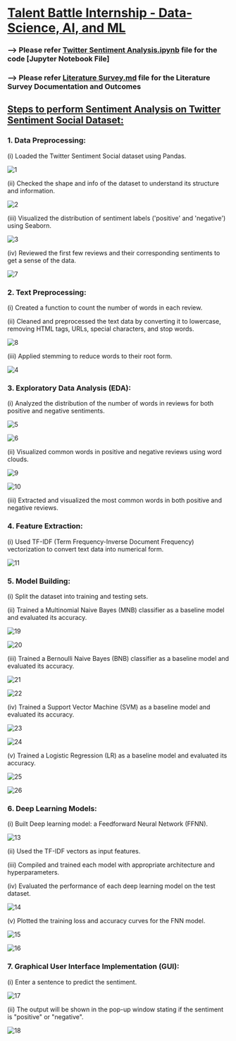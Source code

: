 # <ins>Talent Battle Internship - Data-Science, AI, and ML</ins>

### --> Please refer <ins>**Twitter Sentiment Analysis.ipynb**</ins> file for the code [Jupyter Notebook File]

### --> Please refer <ins>**Literature Survey.md**</ins> file for the Literature Survey Documentation and Outcomes

## <ins>Steps to perform Sentiment Analysis on Twitter Sentiment Social Dataset:</ins>

### 1. Data Preprocessing:
(i) Loaded the Twitter Sentiment Social dataset using Pandas.

![1](https://github.com/Sumitchongder/Talent_Battle_Internship-Data-Science_AI_and_ML/assets/77958774/641345a2-68e8-4f5b-b8aa-c7b40db4a5f0)

(ii) Checked the shape and info of the dataset to understand its structure and information.

![2](https://github.com/Sumitchongder/Talent_Battle_Internship-Data-Science_AI_and_ML/assets/77958774/3ddf3853-f1e0-40b3-91c5-85252b44e138)

(iii) Visualized the distribution of sentiment labels ('positive' and 'negative') using Seaborn.

![3](https://github.com/Sumitchongder/Talent_Battle_Internship-Data-Science_AI_and_ML/assets/77958774/4541bd7d-d11d-4361-ba22-7c88688d6056)

(iv) Reviewed the first few reviews and their corresponding sentiments to get a sense of the data.

![7](https://github.com/Sumitchongder/Talent_Battle_Internship-Data-Science_AI_and_ML/assets/77958774/83fe4e7c-8f54-41cb-9820-d8d9fef996aa)

### 2. Text Preprocessing:
(i) Created a function to count the number of words in each review.

(ii) Cleaned and preprocessed the text data by converting it to lowercase, removing HTML tags, URLs, special characters, and stop words.

![8](https://github.com/Sumitchongder/Talent_Battle_Internship-Data-Science_AI_and_ML/assets/77958774/5fae7b93-6fdf-4fd7-8db1-c162ddd8331c)

(iii) Applied stemming to reduce words to their root form.

![4](https://github.com/Sumitchongder/Talent_Battle_Internship-Data-Science_AI_and_ML/assets/77958774/d343e6a9-9cff-4bcf-820c-6d5a6c85bf6e)

### 3. Exploratory Data Analysis (EDA):
(i) Analyzed the distribution of the number of words in reviews for both positive and negative sentiments.

![5](https://github.com/Sumitchongder/Talent_Battle_Internship-Data-Science_AI_and_ML/assets/77958774/1fed3f23-7d61-40fc-b8f4-c8d503a4cbe2)

![6](https://github.com/Sumitchongder/Talent_Battle_Internship-Data-Science_AI_and_ML/assets/77958774/288e7936-058f-492f-9622-aae18f116ece)

(ii) Visualized common words in positive and negative reviews using word clouds.

![9](https://github.com/Sumitchongder/Talent_Battle_Internship-Data-Science_AI_and_ML/assets/77958774/e833439d-2b75-4656-a8cf-06ea4e1d8aae)

![10](https://github.com/Sumitchongder/Talent_Battle_Internship-Data-Science_AI_and_ML/assets/77958774/ae4c5ed9-2643-436a-84aa-263bb427b8a3)

(iii) Extracted and visualized the most common words in both positive and negative reviews.

### 4. Feature Extraction:
(i) Used TF-IDF (Term Frequency-Inverse Document Frequency) vectorization to convert text data into numerical form.

![11](https://github.com/Sumitchongder/Talent_Battle_Internship-Data-Science_AI_and_ML/assets/77958774/fa60ec5b-88f8-40e8-914f-20a67029dd1b)

### 5. Model Building:
(i) Split the dataset into training and testing sets.

(ii) Trained a Multinomial Naive Bayes (MNB) classifier as a baseline model and evaluated its accuracy.

![19](https://github.com/Sumitchongder/Talent_Battle_Internship-Data-Science_AI_and_ML/assets/77958774/618e8683-1429-4ebf-8b51-ef9bd8cb8ff9)

![20](https://github.com/Sumitchongder/Talent_Battle_Internship-Data-Science_AI_and_ML/assets/77958774/51aa5458-1cba-42f3-b476-5f14dbc3c5f2)

(iii) Trained a Bernoulli Naive Bayes (BNB) classifier as a baseline model and evaluated its accuracy.

![21](https://github.com/Sumitchongder/Talent_Battle_Internship-Data-Science_AI_and_ML/assets/77958774/e317224b-1ef4-4d8d-addf-af1062c1d58f)

![22](https://github.com/Sumitchongder/Talent_Battle_Internship-Data-Science_AI_and_ML/assets/77958774/6296e002-dfc7-4e5a-ad7a-13e0e2fee1eb)

(iv) Trained a  Support Vector Machine (SVM) as a baseline model and evaluated its accuracy.

![23](https://github.com/Sumitchongder/Talent_Battle_Internship-Data-Science_AI_and_ML/assets/77958774/46b70958-19a7-4423-a03c-328cc0687bd5)

![24](https://github.com/Sumitchongder/Talent_Battle_Internship-Data-Science_AI_and_ML/assets/77958774/9f0c40a2-d191-4da9-8bf5-f5d3a5c7462a)

(v) Trained a Logistic Regression (LR) as a baseline model and evaluated its accuracy.

![25](https://github.com/Sumitchongder/Talent_Battle_Internship-Data-Science_AI_and_ML/assets/77958774/e6d0d6e1-add9-4f4b-8496-e181f433afd2)

![26](https://github.com/Sumitchongder/Talent_Battle_Internship-Data-Science_AI_and_ML/assets/77958774/e84d6dc2-fcfa-408b-94bf-acd27a39efb0)

### 6. Deep Learning Models:
(i) Built Deep learning model: a Feedforward Neural Network (FFNN).

![13](https://github.com/Sumitchongder/Talent_Battle_Internship-Data-Science_AI_and_ML/assets/77958774/a4a49089-998e-408b-958a-84397bda4155)

(ii) Used the TF-IDF vectors as input features.

(iii) Compiled and trained each model with appropriate architecture and hyperparameters.

(iv) Evaluated the performance of each deep learning model on the test dataset.

![14](https://github.com/Sumitchongder/Talent_Battle_Internship-Data-Science_AI_and_ML/assets/77958774/e8a617f3-0875-4179-abd4-1cbc71346e46)

(v) Plotted the training loss and accuracy curves for the FNN model.

![15](https://github.com/Sumitchongder/Talent_Battle_Internship-Data-Science_AI_and_ML/assets/77958774/2c0e242e-7639-449c-b3a0-c787e41121f0)

![16](https://github.com/Sumitchongder/Talent_Battle_Internship-Data-Science_AI_and_ML/assets/77958774/32bf3fd6-69ed-41d5-9418-24201a3dc751)

### 7. Graphical User Interface Implementation (GUI):
(i) Enter a sentence to predict the sentiment.

![17](https://github.com/Sumitchongder/Talent_Battle_Internship-Data-Science_AI_and_ML/assets/77958774/db272288-0b88-401a-9fcd-450118aabd9f)

(ii) The output will be shown in the pop-up window stating if the sentiment is "positive" or "negative".

![18](https://github.com/Sumitchongder/Talent_Battle_Internship-Data-Science_AI_and_ML/assets/77958774/95a82fcd-c3ab-4dfa-81c7-1e1a36c3357e)

